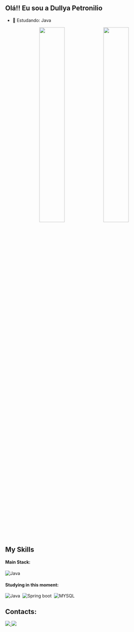 ## Olá!! Eu sou a Dullya Petronilio




- 🌱 Estudando: Java




<div  align="center" style="margin-bottom:100px">
<img width=40% align="center"  src="https://github-readme-streak-stats.herokuapp.com?user=dullya&theme=radical&mode=weekly" />
<img width=40% align="center" src="https://readne-stasts.vercel.app/api/top-langs/?username=dullya&show_icons=true&theme=radical&layout=compact" />
 </div>

## My Skills

#### Main Stack:

![Java](https://img.shields.io/badge/Java-ED8B00?style=for-the-badge&logo=openjdk&logoColor=whit)&nbsp;

#### Studying in this moment:

![Java](https://img.shields.io/badge/Java-ED8B00?style=for-the-badge&logo=openjdk&logoColor=whit)&nbsp;
![Spring boot](https://img.shields.io/badge/Spring-6DB33F?style=for-the-badge&logo=spring&logoColor=white)&nbsp;
![MYSQL](https://img.shields.io/badge/MySQL-00000F?style=for-the-badge&logo=mysql&logoColor=white)&nbsp;

## Contacts:

<div> 
<a href="https://www.instagram.com/dullyapetronilio/" target="_blank"><img src="https://img.shields.io/badge/-Instagram-%23E4405F?style=for-the-badge&logo=instagram&logoColor=white">
</a>
<a href="https://www.linkedin.com/in/dullya-petronilio-desenvolvedora/" target="_blank"><img src="https://img.shields.io/badge/-LinkedIn-%230077B5?style=for-the-badge&logo=linkedin&logoColor=white"  target="_blank"></a> 
</div>&nbsp;&nbsp;
